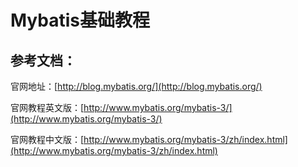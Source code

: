 # Mybatis基础教程

## 参考文档：

官网地址：[http://blog.mybatis.org/](http://blog.mybatis.org/)

官网教程英文版：[http://www.mybatis.org/mybatis-3/](http://www.mybatis.org/mybatis-3/)

官网教程中文版：[http://www.mybatis.org/mybatis-3/zh/index.html](http://www.mybatis.org/mybatis-3/zh/index.html)




